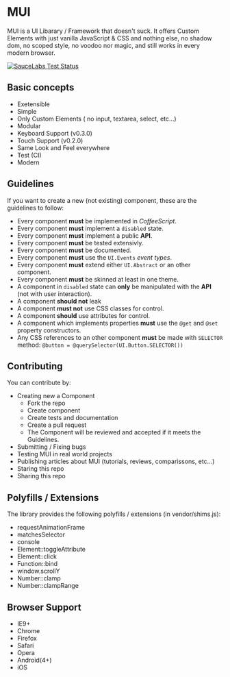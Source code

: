 # MUI
MUI is a UI Libarary / Framework that doesn't suck. It offers Custom Elements with just vanilla JavaScript & CSS and nothing else,
no shadow dom, no scoped style, no voodoo nor magic, and still works in every modern browser.

[![SauceLabs Test Status](https://saucelabs.com/browser-matrix/gdotdesign.svg)](https://saucelabs.com/u/gdotdesign)

## Basic concepts

* Exetensible
* Simple
* Only Custom Elements ( no input, textarea, select, etc...)
* Modular
* Keyboard Support (v0.3.0)
* Touch Support (v0.2.0)
* Same Look and Feel everywhere
* Test (CI)
* Modern

## Guidelines
If you want to create a new (not existing) component, these are the guidelines to follow:

* Every component **must** be implemented in *CoffeeScript*.
* Every component **must** implement a `disabled` state.
* Every component **must** implement a public **API**.
* Every component **must** be tested extensivly.
* Every component **must** be documented.
* Every component **must** use the `UI.Events` *event types*.
* Every component **must** extend either `UI.Abstract` or an other component.
* Every component **must** be skinned at least in one theme.
* A component in `disabled` state can **only** be manipulated with the **API** (not with user interaction).
* A component **should not** leak
* A component **must not** use CSS classes for control.
* A component **should** use attributes for control.
* A component which implements properties **must** use the `@get` and `@set` property constructors.
* Any CSS references to an other component **must** be made with `SELECTOR` method:
    `@button = @querySelector(UI.Button.SELECTOR())`

## Contributing
You can contribute by:

* Creating new a Component
  * Fork the repo
  * Create component
  * Create tests and documentation
  * Create a pull request
  * The Component will be reviewed and accepted if it meets the Guidelines.
* Submitting / Fixing bugs
* Testing MUI in real world projects
* Publishing articles about MUI (tutorials, reviews, comparissons, etc...)
* Staring this repo
* Sharing this repo

## Polyfills / Extensions
The library provides the following polyfills / extensions (in vendor/shims.js):

* requestAnimationFrame
* matchesSelector
* console
* Element::toggleAttribute 
* Element::click
* Function::bind
* window.scrollY
* Number::clamp
* Number::clampRange

## Browser Support

* IE9+
* Chrome
* Firefox
* Safari
* Opera
* Android(4+)
* iOS
